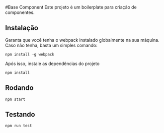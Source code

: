 #Base Component
Este projeto é um boilerplate para criação de componentes.

## Instalação
Garanta que você tenha o webpack instalado globalmente na sua máquina. Caso não tenha, basta um simples comando:

```
npm install -g webpack
```

Após isso, instale as dependências do projeto
```
npm install
```

## Rodando
```
npm start
```

## Testando
```
npm run test
```